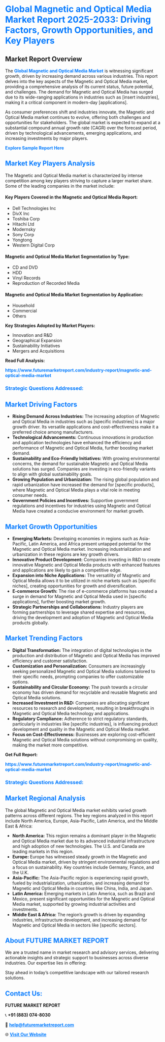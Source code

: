 <h1 style="color: #007BFF;">Global Magnetic and Optical Media Market Report 2025-2033: Driving Factors, Growth Opportunities, and Key Players</h1>

<section id="overview">
<h2>Market Report Overview</h2>
<p>The <a href="https://www.futuremarketreport.com/industry-report/magnetic-and-optical-media-market" style="color: #007BFF; text-decoration: none;"><strong>Global Magnetic and Optical Media Market</strong></a> is witnessing significant growth, driven by increasing demand across various industries. This report delves into the key aspects of the Magnetic and Optical Media market, providing a comprehensive analysis of its current status, future potential, and challenges. The demand for Magnetic and Optical Media has surged due to its wide-ranging applications in industries such as [insert industries], making it a critical component in modern-day [applications].</p>
<p>As consumer preferences shift and industries innovate, the Magnetic and Optical Media market continues to evolve, offering both challenges and opportunities for stakeholders. The global market is expected to expand at a substantial compound annual growth rate (CAGR) over the forecast period, driven by technological advancements, emerging applications, and increasing investments by major players.</p>
</section>

<section id="overview">
<p><a href="https://www.futuremarketreport.com/request-sample/reportId=76702" style="color: #007BFF; text-decoration: none;"><strong>Explore Sample Report Here</strong></a></p>
</section>

<section id="key-players">
<h2 style="color: #007BFF;">Market Key Players Analysis</h2>
<p>The Magnetic and Optical Media market is characterized by intense competition among key players striving to capture a larger market share. Some of the leading companies in the market include:</p>
<h4>Key Players Covered in the Magnetic and Optical Media Report:</h4>
<ul><li>Dell Technologies Inc</li><li>DivX Inc</li><li>Toshiba Corp</li><li>Hitachi Ltd</li><li>Modernsky</li><li>Sony Corp</li><li>Yongtong</li><li>Western Digital Corp</li></ul>
<h4>Magnetic and Optical Media Market Segmentation by Type:</h4>
<ul><li>CD and DVD</li><li>HDD</li><li>Vinyl Records</li><li>Reproduction of Recorded Media</li></ul>

<h4>Magnetic and Optical Media Market Segmentation by Application:</h4>
<ul><li>Household</li><li>Commercial</li><li>Others</li></ul>
<p><strong>Key Strategies Adopted by Market Players:</strong></p>
<ul>
<li>Innovation and R&D</li>
<li>Geographical Expansion</li>
<li>Sustainability Initiatives</li>
<li>Mergers and Acquisitions</li>
</ul>
</section>

<section>
<p><strong>Read Full Analysis: </strong></p><a href="https://www.futuremarketreport.com/industry-report/magnetic-and-optical-media-market" style="color: #007BFF; text-decoration: none;"><strong>https://www.futuremarketreport.com/industry-report/magnetic-and-optical-media-market</strong></a>
<h3 style="color: #007BFF;">Strategic Questions Addressed:</h3>
</section>

<section id="driving-factors">
<h2 style="color: #007BFF;">Market Driving Factors</h2>
<ul>
<li><strong>Rising Demand Across Industries:</strong> The increasing adoption of Magnetic and Optical Media in industries such as [specific industries] is a major growth driver. Its versatile applications and cost-effectiveness make it a preferred choice among manufacturers.</li>
<li><strong>Technological Advancements:</strong> Continuous innovations in production and application technologies have enhanced the efficiency and performance of Magnetic and Optical Media, further boosting market demand.</li>
<li><strong>Sustainability and Eco-Friendly Initiatives:</strong> With growing environmental concerns, the demand for sustainable Magnetic and Optical Media solutions has surged. Companies are investing in eco-friendly variants to align with global sustainability goals.</li>
<li><strong>Growing Population and Urbanization:</strong> The rising global population and rapid urbanization have increased the demand for [specific products], where Magnetic and Optical Media plays a vital role in meeting consumer needs.</li>
<li><strong>Government Policies and Incentives:</strong> Supportive government regulations and incentives for industries using Magnetic and Optical Media have created a conducive environment for market growth.</li>
</ul>
</section>

<section id="growth-opportunities">
<h2 style="color: #007BFF;">Market Growth Opportunities</h2>
<ul>
<li><strong>Emerging Markets:</strong> Developing economies in regions such as Asia-Pacific, Latin America, and Africa present untapped potential for the Magnetic and Optical Media market. Increasing industrialization and urbanization in these regions are key growth drivers.</li>
<li><strong>Innovative Product Development:</strong> Companies investing in R&D to create innovative Magnetic and Optical Media products with enhanced features and applications are likely to gain a competitive edge.</li>
<li><strong>Expansion into Niche Applications:</strong> The versatility of Magnetic and Optical Media allows it to be utilized in niche markets such as [specific niches], creating opportunities for growth and diversification.</li>
<li><strong>E-commerce Growth:</strong> The rise of e-commerce platforms has created a surge in demand for Magnetic and Optical Media used in [specific applications], further boosting market growth.</li>
<li><strong>Strategic Partnerships and Collaborations:</strong> Industry players are forming partnerships to leverage shared expertise and resources, driving the development and adoption of Magnetic and Optical Media products globally.</li>
</ul>
</section>

<section id="trending-factors">
<h2 style="color: #007BFF;">Market Trending Factors</h2>
<ul>
<li><strong>Digital Transformation:</strong> The integration of digital technologies in the production and distribution of Magnetic and Optical Media has improved efficiency and customer satisfaction.</li>
<li><strong>Customization and Personalization:</strong> Consumers are increasingly seeking personalized Magnetic and Optical Media solutions tailored to their specific needs, prompting companies to offer customizable options.</li>
<li><strong>Sustainability and Circular Economy:</strong> The push towards a circular economy has driven demand for recyclable and reusable Magnetic and Optical Media solutions.</li>
<li><strong>Increased Investment in R&D:</strong> Companies are allocating significant resources to research and development, resulting in breakthroughs in Magnetic and Optical Media technology and applications.</li>
<li><strong>Regulatory Compliance:</strong> Adherence to strict regulatory standards, particularly in industries like [specific industries], is influencing product development and quality in the Magnetic and Optical Media market.</li>
<li><strong>Focus on Cost-Effectiveness:</strong> Businesses are exploring cost-efficient Magnetic and Optical Media solutions without compromising on quality, making the market more competitive.</li>
</ul>
</section>

<section>
<p><strong>Get Full Report: </strong></p><a href="https://www.futuremarketreport.com/industry-report/magnetic-and-optical-media-market" style="color: #007BFF; text-decoration: none;"><strong>https://www.futuremarketreport.com/industry-report/magnetic-and-optical-media-market</strong></a>
<h3 style="color: #007BFF;">Strategic Questions Addressed:</h3>
</section>


<section id="regional-analysis">
<h2 style="color: #007BFF;">Market Regional Analysis</h2>
<p>The global Magnetic and Optical Media market exhibits varied growth patterns across different regions. The key regions analyzed in this report include North America, Europe, Asia-Pacific, Latin America, and the Middle East & Africa:</p>
<ul>
<li><strong>North America:</strong> This region remains a dominant player in the Magnetic and Optical Media market due to its advanced industrial infrastructure and high adoption of new technologies. The U.S. and Canada are leading markets in this region.</li>
<li><strong>Europe:</strong> Europe has witnessed steady growth in the Magnetic and Optical Media market, driven by stringent environmental regulations and a focus on sustainability. Key countries include Germany, France, and the U.K.</li>
<li><strong>Asia-Pacific:</strong> The Asia-Pacific region is experiencing rapid growth, fueled by industrialization, urbanization, and increasing demand for Magnetic and Optical Media in countries like China, India, and Japan.</li>
<li><strong>Latin America:</strong> Emerging markets in Latin America, such as Brazil and Mexico, present significant opportunities for the Magnetic and Optical Media market, supported by growing industrial activities and investments.</li>
<li><strong>Middle East & Africa:</strong> The region’s growth is driven by expanding industries, infrastructure development, and increasing demand for Magnetic and Optical Media in sectors like [specific sectors].</li>
</ul>
</section>

<footer>
<h2 style="color: #007BFF;">About FUTURE MARKET REPORT</h2>
<p>We are a trusted name in market research and advisory services, delivering actionable insights and strategic support to businesses across diverse industries. Our expertise lies in offering:</p>

<p>Stay ahead in today’s competitive landscape with our tailored research solutions.</p>

<h2 style="color: #007BFF;">Contact Us:</h2>
<p><strong>FUTURE MARKET REPORT</strong></p>
<p>📞 <strong>+91 (883) 074-8030</strong></p>
<p>📧 <strong><a href="mailto:help@futuremarketreport.com" style="color: #007BFF;">help@futuremarketreport.com</a></strong></p>
<p>🌐 <strong><a href="https://www.futuremarketreport.com/" style="color: #007BFF;">Visit Our Website</a></strong></p>
</footer>